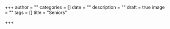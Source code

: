 +++
author = ""
categories = []
date = ""
description = ""
draft = true
image = ""
tags = []
title = "Seniors"

+++
